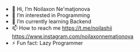 - 👋 Hi, I’m Noilaxon Ne'matjonova
- 👀 I’m interested in Programming
- 🌱 I’m currently learning Backend
- 📫 How to reach me https://t.me/noilashii   https://www.instagram.com/noilaxonnematjonova
- ⚡ Fun fact: Lazy Programmer
<!---
techgirl027/techgirl027 is a ✨ special ✨ repository because its `README.md` (this file) appears on your GitHub profile.
You can click the Preview link to take a look at your changes.
--->
